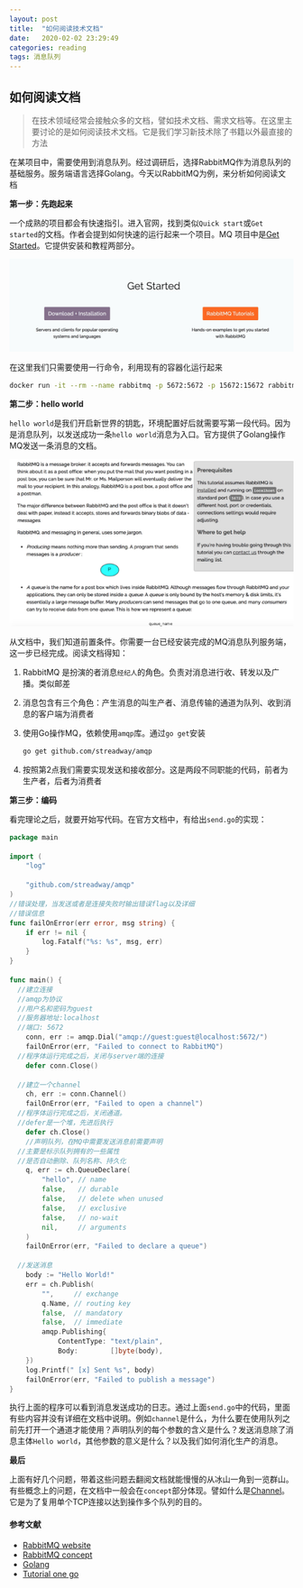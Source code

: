 ```yaml
---
layout: post
title:  "如何阅读技术文档"
date:   2020-02-02 23:29:49
categories: reading
tags: 消息队列 
---
```


## 如何阅读文档

> 在技术领域经常会接触众多的文档，譬如技术文档、需求文档等。在这里主要讨论的是如何阅读技术文档。它是我们学习新技术除了书籍以外最直接的方法

在某项目中，需要使用到消息队列。经过调研后，选择RabbitMQ作为消息队列的基础服务。服务端语言选择Golang。今天以RabbitMQ为例，来分析如何阅读文档

**第一步：先跑起来**

一个成熟的项目都会有快速指引。进入官网，找到类似`Quick start`或`Get started`的文档。作者会提到如何快速的运行起来一个项目。MQ 项目中是[Get Started](https://www.rabbitmq.com/#getstarted)。它提供安装和教程两部分。

![image-1](/attachment/20200202/2.jpg)

在这里我们只需要使用一行命令，利用现有的容器化运行起来

```bash
docker run -it --rm --name rabbitmq -p 5672:5672 -p 15672:15672 rabbitmq:3-management
```

**第二步：hello world**

`hello world`是我们开启新世界的钥匙，环境配置好后就需要写第一段代码。因为是消息队列，以发送成功一条`hello world`消息为入口。官方提供了Golang操作MQ发送一条消息的文档。

![image-2](/attachment/20200202/1.jpg)

从文档中，我们知道前置条件。你需要一台已经安装完成的MQ消息队列服务端，这一步已经完成。阅读文档得知：

1. RabbitMQ 是扮演的者消息`经纪人`的角色。负责对消息进行收、转发以及广播。类似邮差

2. 消息包含有三个角色：产生消息的叫生产者、消息传输的通道为队列、收到消息的客户端为消费者

3. 使用Go操作MQ，依赖使用`amqp`库。通过`go get`安装

    ```bash
    go get github.com/streadway/amqp
    ```

4. 按照第2点我们需要实现发送和接收部分。这是两段不同职能的代码，前者为生产者，后者为消费者

**第三步：编码**

看完理论之后，就要开始写代码。在官方文档中，有给出`send.go`的实现：

```go
package main

import (
    "log"

    "github.com/streadway/amqp"
)
//错误处理，当发送或者是连接失败时输出错误flag以及详细
//错误信息
func failOnError(err error, msg string) {
    if err != nil {
        log.Fatalf("%s: %s", msg, err)
    }
}

func main() {
  //建立连接
  //amqp为协议
  //用户名和密码为guest
  //服务器地址:localhost
  //端口: 5672
    conn, err := amqp.Dial("amqp://guest:guest@localhost:5672/")
    failOnError(err, "Failed to connect to RabbitMQ")
  //程序体运行完成之后，关闭与server端的连接
    defer conn.Close()

  //建立一个channel
    ch, err := conn.Channel()
    failOnError(err, "Failed to open a channel")
  //程序体运行完成之后，关闭通道。
  //defer是一个堆，先进后执行
    defer ch.Close()
    //声明队列，在MQ中需要发送消息前需要声明
  //主要是标示队列拥有的一些属性
  //是否自动删除、队列名称、持久化
    q, err := ch.QueueDeclare(
        "hello", // name
        false,   // durable
        false,   // delete when unused
        false,   // exclusive
        false,   // no-wait
        nil,     // arguments
    )
    failOnError(err, "Failed to declare a queue")
    
  //发送消息
    body := "Hello World!"
    err = ch.Publish(
        "",     // exchange
        q.Name, // routing key
        false,  // mandatory
        false,  // immediate
        amqp.Publishing{
            ContentType: "text/plain",
            Body:        []byte(body),
    })
    log.Printf(" [x] Sent %s", body)
    failOnError(err, "Failed to publish a message")
}
```

执行上面的程序可以看到消息发送成功的日志。通过上面`send.go`中的代码，里面有些内容并没有详细在文档中说明。例如`channel`是什么，为什么要在使用队列之前先打开一个通道才能使用？声明队列的每个参数的含义是什么？发送消息除了消息主体`Hello world`，其他参数的意义是什么？以及我们如何消化生产的消息。

**最后**

上面有好几个问题，带着这些问题去翻阅文档就能慢慢的从冰山一角到一览群山。有些概念上的问题，在文档中一般会在`concept`部分体现。譬如什么是[Channel](https://www.rabbitmq.com/tutorials/amqp-concepts.html#amqp-channels)。它是为了复用单个TCP连接以达到操作多个队列的目的。



#### 参考文献

- [RabbitMQ website](https://www.rabbitmq.com/)
- [RabbitMQ  concept](https://www.rabbitmq.com/tutorials/amqp-concepts.html)
- [Golang](https://golang.org/)
- [Tutorial one go](https://www.rabbitmq.com/tutorials/tutorial-one-go.html)